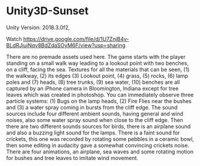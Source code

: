# Unity3D-Sunset
Unity Version: 2018.3.0f2,

Watch https://drive.google.com/file/d/1U7ZnjB4v-BLdRJjujNqv8BdZdaSOyM6F/view?usp=sharing

There are no premade assets used here.
The game starts with the player standing on a small walk way leading to a lookout point with two benches, on a cliff, facing the sea. Textures for all the materials that can be seen,  (1) the walkway, (2) its edges  (3) Lookout point, (4) grass, (5) rocks, (6) lamp poles and (7) heads, (8) tree trunks, (9) sea water, (10) benches are all captured by an iPhone camera in Bloomington, Indiana except for tree leaves which was created in photoshop.
You can immediately observe three particle systems: (1) Bugs on the lamp heads, (2) Fire Flies near the bushes and (3) a water spray coming in bursts from the cliff edge.
The sound sources include four different ambient sounds, having general and wind noises, also some water spray sound when close to the cliff edge. Then there are two different sounds sources for birds, there is an airplane sound and also a buzzing light sound for the lamps. There is a faint sound for crickets, this one was recorded by rotating some pebbles in a ceramic bowl, then some editing in audacity gave a somewhat convincing crickets noise.
There are four animations, an airplane, sea waves and some rotating motion for bushes and tree leaves to imitate wind movement.
